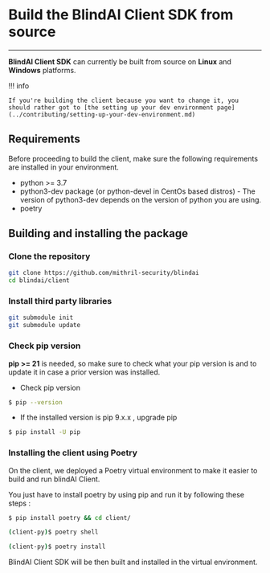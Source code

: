 # Build the BlindAI Client SDK from source
_________________________________________________

**BlindAI Client SDK** can currently be built from source on **Linux** and **Windows** platforms.

!!! info

	If you're building the client because you want to change it, you should rather got to [the setting up your dev environment page](../contributing/setting-up-your-dev-environment.md)

## Requirements

Before proceeding to build the client, make sure the following requirements are installed in your environment.

* python >= 3.7
* python3-dev package (or python-devel in CentOs based distros) - The version of python3-dev depends on the version of python you are using.
* poetry



## Building and installing the package

### **Clone the repository**

```bash
git clone https://github.com/mithril-security/blindai
cd blindai/client
```

### Install third party libraries

```bash
git submodule init
git submodule update
```

### Check pip version


**pip >= 21** is needed, so make sure to check what your pip version is and to update it in case a prior version was installed.

* Check pip version

```bash
$ pip --version
```

* If the installed version is pip 9.x.x , upgrade pip

```bash
$ pip install -U pip
```

### Installing the client using Poetry

On the client, we deployed a Poetry virtual environment to make it easier to build and run blindAI Client. 

You just have to install poetry by using pip and run it by following these steps :


```bash
$ pip install poetry && cd client/

(client-py)$ poetry shell 

(client-py)$ poetry install

```


BlindAI Client SDK will be then built and installed in the virtual environment.
